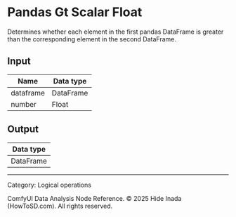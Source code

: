 # Pandas Gt Scalar Float
Determines whether each element in the first pandas DataFrame is greater than the corresponding element in the second DataFrame.

## Input
| Name | Data type |
|---|---|
| dataframe | DataFrame |
| number | Float |

## Output
| Data type |
|---|
| DataFrame |

<HR>
Category: Logical operations

ComfyUI Data Analysis Node Reference. © 2025 Hide Inada (HowToSD.com). All rights reserved.
